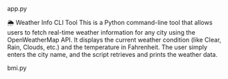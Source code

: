 app.py

🌦️ Weather Info CLI Tool
This is a Python command-line tool that allows users to fetch real-time weather information for any city using the OpenWeatherMap API.
It displays the current weather condition (like Clear, Rain, Clouds, etc.) and the temperature in Fahrenheit. 
The user simply enters the city name, and the script retrieves and prints the weather data.

bmi.py

